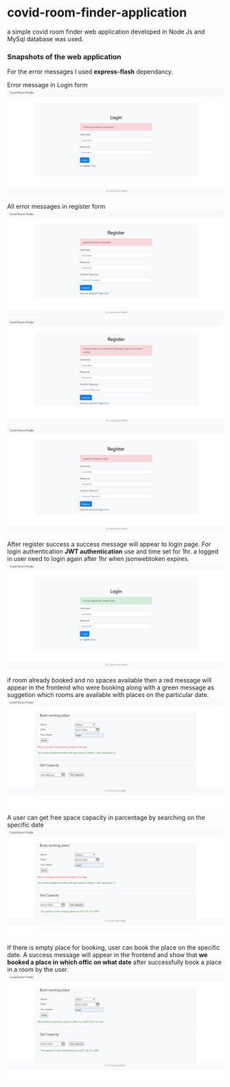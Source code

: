 # covid-room-finder-application

a simple covid room finder web application developed in Node Js and MySql database was used.

### Snapshots of the web application

For the error messages I used **express-flash** dependancy.

Error message in Login form
![Image](./public/demo_images/Login.png)

All error messages in register form
![Image](./public/demo_images/password-match-error.png)
![Image](./public/demo_images/password-special.png)
![Image](./public/demo_images/register-exist.png)

After register success a success message will appear to login page. For login authentication **JWT authentication** use and time set for 1hr. a logged in user need to login again after 1hr when jsonwebtoken expires.
![Image](./public/demo_images/register-success.png)

if room already booked and no spaces available then a red message will appear in the frontend who were booking along with a green message as suggetion which rooms are available with places on the particular date.
![Image](./public/demo_images/Booking-Page.png)

A user can get free space capacity in parcentage by searching on the specific date
![Image](./public/demo_images/Booking-Capacity.png)

If there is empty place for booking, user can book the place on the specific date. A success message will appear in the frontend and show that **we booked a place in which offic on what date** after successfully book a place in a room by the user.
![Image](./public/demo_images/Booking-success.png)
